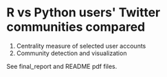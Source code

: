 # R vs Python users' Twitter communities compared
1. Centrality measure of selected user accounts
2. Community detection and visualization

See final_report and README pdf files.
